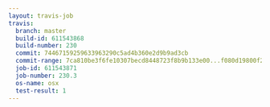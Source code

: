```yaml
---
layout: travis-job
travis:
  branch: master
  build-id: 611543868
  build-number: 230
  commit: 74467159259633963290c5ad4b360e2d9b9ad3cb
  commit-range: 7ca810be3f6fe10307becd8448723f8b9b133e00...f080d19800f25890f3164b46bccac2fccf930420
  job-id: 611543871
  job-number: 230.3
  os-name: osx
  test-result: 1
---
```

